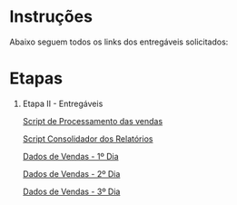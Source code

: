 # Instruções

Abaixo seguem todos os links dos entregáveis solicitados:

# Etapas

1. Etapa II - Entregáveis

   [Script de Processamento das vendas](./etapa-2/processamento_de_vendas.sh)

   [Script Consolidador dos Relatórios](./etapa-2/consolidador_de_processamento_de_vendas.sh)

   [Dados de Vendas - 1º Dia](./etapa-2/dados-20240720.csv)

   [Dados de Vendas - 2º Dia](./etapa-2/dados-20240721.csv)

   [Dados de Vendas - 3º Dia](./etapa-2/dados-20240722.csv)
